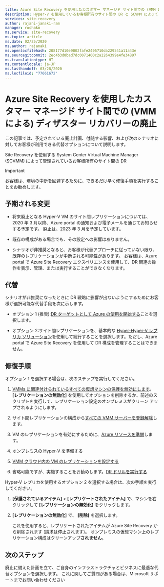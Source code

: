 ```yaml
---
title: Azure Site Recovery を使用したカスタマー マネージド サイト間での (VMM による) ディザスター リカバリーの廃止 | Microsoft Docs
description: Hyper-V を使用しているお客様所有のサイト間の DR と SCVMM によって Azure で管理されているサイト間の DR の廃止予定と代替オプションの詳細
services: site-recovery
author: rajani-janaki-ram
manager: rochakm
ms.service: site-recovery
ms.topic: article
ms.date: 02/25/2020
ms.author: rajanaki
ms.openlocfilehash: 208177d10e9002fafe2495710da229541a11a43e
ms.sourcegitcommit: 2ec4b3d0bad7dc0071400c2a2264399e4fe34897
ms.translationtype: HT
ms.contentlocale: ja-JP
ms.lasthandoff: 03/28/2020
ms.locfileid: "77661672"
---
```

# <a name="deprecation-of-disaster-recovery-between-customer-managed-sites-with-vmm-using-azure-site-recovery"></a>Azure Site Recovery を使用したカスタマー マネージド サイト間での (VMM による) ディザスター リカバリーの廃止

この記事では、予定されている廃止計画、付随する影響、および次のシナリオに対してお客様が利用できる代替オプションについて説明します。

Site Recovery を使用する System Center Virtual Machine Manager (SCVMM) によって管理されているお客様所有のサイト間の DR

> [!IMPORTANT]
> お客様は、環境の中断を回避するために、できるだけ早く修復手順を実行することをお勧めします。 

## <a name="what-changes-should-you-expect"></a>予期される変更

- 将来廃止となる Hyper-V VM のサイト間レプリケーションについては、2020 年 3 月以降、Azure portal の通知および電子メールを通じてお知らせする予定です。 廃止は、2023 年 3 月を予定しています。

- 既存の構成がある場合でも、その設定への影響はありません。

- シナリオが非推奨となると、お客様が代替アプローチに従っていない限り、既存のレプリケーションが中断される可能性があります。 お客様は、Azure portal で Azure Site Recovery エクスペリエンスを使用して、DR 関連の操作を表示、管理、または実行することができなくなります。
 
## <a name="alternatives"></a>代替 

シナリオが非推奨になったときに DR 戦略に影響が出ないようにするためにお客様が選択可能な代替手段を次に示します。 

- オプション 1 (推奨):[DR ターゲットとして Azure の使用を開始する](hyper-v-vmm-azure-tutorial.md)ことを選択します。


- オプション 2:サイト間レプリケーションを、基本的な [Hyper-Hyper-V レプリカ ソリューション](https://docs.microsoft.com/windows-server/virtualization/hyper-v/manage/set-up-hyper-v-replica)を使用して続行することを選択します。ただし、Azure portal で Azure Site Recovery を使用して DR 構成を管理することはできません。 


## <a name="remediation-steps"></a>修復手順

オプション 1 を選択する場合は、次のステップを実行してください。

1. [VMMs に関連付けられているすべての仮想マシンの保護を無効にします](site-recovery-manage-registration-and-protection.md#disable-protection-for-a-hyper-v-virtual-machine-replicating-to-secondary-vmm-server-using-the-system-center-vmm-to-vmm-scenario)。 **[レプリケーションの無効化]** を使用してオプションを削除するか、前述のスクリプトを実行して、レプリケーション設定のオンプレミスがクリーン アップされるようにします。 

2. サイト間レプリケーションの構成から[すべての VMM サーバーを登録解除](site-recovery-manage-registration-and-protection.md#unregister-a-vmm-server)します。

3. VM のレプリケーションを有効にするために、[Azure リソースを準備](tutorial-prepare-azure-for-hyperv.md)します。
4. [オンプレミスの Hyper-V を準備する](hyper-v-prepare-on-premises-tutorial.md)
5. [VMM クラウド内の VM のレプリケーションを設定する](hyper-v-vmm-azure-tutorial.md)
6. 省略可能ですが、実施することをお勧めします。[DR ドリルを実行する](tutorial-dr-drill-azure.md)

Hyper-V レプリカを使用するオプション 2 を選択する場合は、次の手順を実行してください。

1. **[保護されているアイテム]**  >  **[レプリケートされたアイテム]** で、マシンを右クリックして **[レプリケーションの無効化]** をクリックします。
2. **[レプリケーションの無効化]** で、 **[削除]** を選択します。

    これを使用すると、レプリケートされたアイテムが Azure Site Recovery から削除されます (請求は停止されます)。 オンプレミスの仮想マシン上のレプリケーション構成はクリーンアップ**されません**。 

## <a name="next-steps"></a>次のステップ
廃止に備えた計画を立て、ご自身のインフラストラクチャとビジネスに最適な代替オプションを選択します。 これに関してご質問がある場合は、Microsoft サポートまでお問い合わせください

